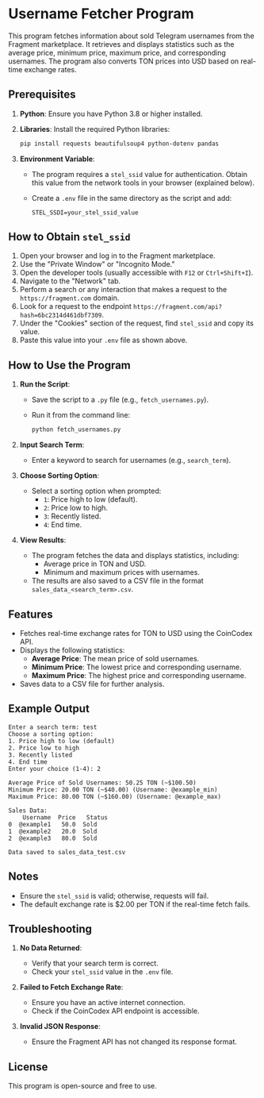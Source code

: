 
# Username Fetcher Program

This program fetches information about sold Telegram usernames from the Fragment marketplace. It retrieves and displays statistics such as the average price, minimum price, maximum price, and corresponding usernames. The program also converts TON prices into USD based on real-time exchange rates.

## Prerequisites

1.  **Python**: Ensure you have Python 3.8 or higher installed.
2.  **Libraries**: Install the required Python libraries:
    
    ```bash
    pip install requests beautifulsoup4 python-dotenv pandas
    
    ```
    
3.  **Environment Variable**:
    -   The program requires a `stel_ssid` value for authentication. Obtain this value from the network tools in your browser (explained below).
    -   Create a `.env` file in the same directory as the script and add:
        
        ```
        STEL_SSDI=your_stel_ssid_value
        
        ```
        

## How to Obtain `stel_ssid`

1.  Open your browser and log in to the Fragment marketplace.
2.  Use the "Private Window" or "Incognito Mode."
3.  Open the developer tools (usually accessible with `F12` or `Ctrl+Shift+I`).
4.  Navigate to the "Network" tab.
5.  Perform a search or any interaction that makes a request to the `https://fragment.com` domain.
6.  Look for a request to the endpoint `https://fragment.com/api?hash=6bc2314d461dbf7309`.
7.  Under the "Cookies" section of the request, find `stel_ssid` and copy its value.
8.  Paste this value into your `.env` file as shown above.

## How to Use the Program

1.  **Run the Script**:
    
    -   Save the script to a `.py` file (e.g., `fetch_usernames.py`).
    -   Run it from the command line:
        
        ```bash
        python fetch_usernames.py
        
        ```
        
2.  **Input Search Term**:
    
    -   Enter a keyword to search for usernames (e.g., `search_term`).
3.  **Choose Sorting Option**:
    
    -   Select a sorting option when prompted:
        -   `1`: Price high to low (default).
        -   `2`: Price low to high.
        -   `3`: Recently listed.
        -   `4`: End time.
4.  **View Results**:
    
    -   The program fetches the data and displays statistics, including:
        -   Average price in TON and USD.
        -   Minimum and maximum prices with usernames.
    -   The results are also saved to a CSV file in the format `sales_data_<search_term>.csv`.

## Features

-   Fetches real-time exchange rates for TON to USD using the CoinCodex API.
-   Displays the following statistics:
    -   **Average Price**: The mean price of sold usernames.
    -   **Minimum Price**: The lowest price and corresponding username.
    -   **Maximum Price**: The highest price and corresponding username.
-   Saves data to a CSV file for further analysis.

## Example Output

```
Enter a search term: test
Choose a sorting option:
1. Price high to low (default)
2. Price low to high
3. Recently listed
4. End time
Enter your choice (1-4): 2

Average Price of Sold Usernames: 50.25 TON (~$100.50)
Minimum Price: 20.00 TON (~$40.00) (Username: @example_min)
Maximum Price: 80.00 TON (~$160.00) (Username: @example_max)

Sales Data:
    Username  Price   Status
0  @example1   50.0  Sold
1  @example2   20.0  Sold
2  @example3   80.0  Sold

Data saved to sales_data_test.csv

```

## Notes

-   Ensure the `stel_ssid` is valid; otherwise, requests will fail.
-   The default exchange rate is $2.00 per TON if the real-time fetch fails.

## Troubleshooting

1.  **No Data Returned**:
    
    -   Verify that your search term is correct.
    -   Check your `stel_ssid` value in the `.env` file.
2.  **Failed to Fetch Exchange Rate**:
    
    -   Ensure you have an active internet connection.
    -   Check if the CoinCodex API endpoint is accessible.
3.  **Invalid JSON Response**:
    
    -   Ensure the Fragment API has not changed its response format.

## License

This program is open-source and free to use.